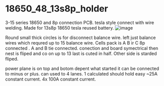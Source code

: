 # 18650_48_13s8p_holder
3-15 series 18650 and 8p connection PCB. tesla style connect with wire welding. Made for 13s8p 18650 tesla reused battery.
![image](https://user-images.githubusercontent.com/34272659/148652682-f0accf7e-d10b-401b-9b52-e480fe70f58c.png)

Round small thick circles is for disconnect balance wire. left just balance wires which requred up to 15 balance wire.
Cells pack is A B ir C 8p connected . A and B tie connected. conection and board symectrical then nest is fliped and co on up to 13 last is cuted in half.
Other side is starded fliped.

power plane is on top and botom depent what started it can be connected to minus or plus. can used to 4 lanes. 1 calculated should hold easy ~25A constant current. 4x 100A constant current.
